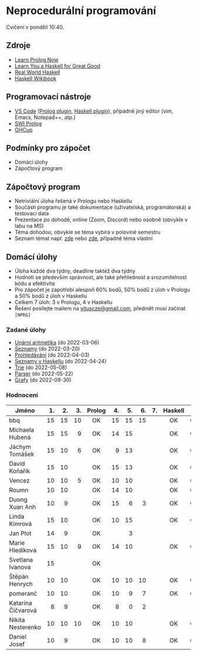 Neprocedurální programování
===========================

Cvičení v pondělí 10:40.

Zdroje
------

- [Learn Prolog Now](http://www.learnprolognow.org/)
- [Learn You a Haskell for Great Good](http://learnyouahaskell.com/)
- [Real World Haskell](http://book.realworldhaskell.org/)
- [Haskell Wikibook](https://en.wikibooks.org/wiki/Haskell)

Programovací nástroje
---------------------

- [VS Code](https://code.visualstudio.com/) ([Prolog plugin](https://marketplace.visualstudio.com/items?itemName=arthurwang.vsc-prolog), [Haskell plugin](https://marketplace.visualstudio.com/items?itemName=haskell.haskell)), případně jiný editor (vim, Emacs, Notepad++, atp.)
- [SWI Prolog](http://www.swi-prolog.org/)
- [GHCup](https://www.haskell.org/ghcup/)

Podmínky pro zápočet
--------------------

- Domácí úlohy
- Zápočtový program

Zápočtový program
-----------------

- Netriviální úloha řešená v Prologu nebo Haskellu
- Součástí programu je také dokumentace (uživatelská, programátorská) a testovací data
- Prezentace po dohodě, online (Zoom, Discord) nebo osobně (obvykle v labu na MS)
- Téma dohodou, obvykle se téma vybírá v polovině semestru
- Seznam témat např. [zde](http://kti.mff.cuni.cz/~hric/vyuka/pl_prikl_win.pdf) nebo [zde](http://ksvi.mff.cuni.cz/~dvorak/vyuka/14/NPRG005x01/programy.html), případně téma vlastní

Domácí úlohy
------------

- Úloha každé dva týdny, deadline taktéž dva týdny
- Hodnotí se především správnost, ale také přehlednost a srozumitelnost kódu a efektivita
- Pro zápočet je zapotřebí alespoň 60% bodů, 50% bodů z úloh v Prologu a 50% bodů z úloh v Haskellu
- Celkem 7 úloh: 3 v Prologu, 4 v Haskellu
- Řešení posílejte mailem na vituscze@gmail.com, předmět musí začínat `[NPRG]`

### Zadané úlohy

- [Unární aritmetika](https://github.com/vituscze/neproc/blob/master/Homework/hw1.pl) (do 2022-03-06)
- [Seznamy](https://github.com/vituscze/neproc/blob/master/Homework/hw2.pl) (do 2022-03-20)
- [Prohledávání](https://github.com/vituscze/neproc/blob/master/Homework/hw3.pl) (do 2022-04-03)
- [Seznamy v Haskellu](https://github.com/vituscze/neproc/blob/master/Homework/hw4.hs) (do 2022-04-24)
- [Trie](https://github.com/vituscze/neproc/blob/master/Homework/hw5.hs) (do 2022-05-08)
- [Parser](https://github.com/vituscze/neproc/blob/master/Homework/hw6.hs) (do 2022-05-22)
- [Grafy](https://github.com/vituscze/neproc/blob/master/Homework/hw7.hs) (do 2022-09-30)

### Hodnocení

| Jméno               | 1. | 2. | 3. | Prolog | 4. | 5. | 6. | 7. | Haskell |  Z | ZP |
| ------------------- | --:| --:| --:|:------:| --:| --:| --:| --:|:-------:|:--:|:--:|
| bbq                 | 15 | 15 | 10 |     OK | 15 | 15 | 15 |    |      OK | OK |    |
| Michaela Hubená     | 15 | 15 |  9 |     OK | 14 | 15 |    |    |      OK | OK |    |
| Jáchym Tomášek      | 15 | 10 |  6 |     OK |  9 | 13 |    |    |      OK | OK |    |
| David Koňařík       | 15 | 10 |    |     OK | 15 | 13 |    |    |      OK | OK |    |
| Vencez              | 10 | 10 |  5 |     OK | 10 | 10 |    |    |      OK | OK |    |
| Roumn               | 10 | 10 |    |     OK | 14 | 10 |    |    |      OK | OK |    |
| Duong Xuan Anh      | 10 |  9 |    |     OK | 15 |  6 |  3 |    |      OK | OK |    |
| Linda Kimrová       | 15 | 10 |    |     OK | 10 | 15 |    |    |      OK | OK |    |
| Jan Plot            | 14 |  9 |    |     OK |    |  3 |    |    |         |    |    |
| Marie Hledíková     | 15 | 10 |  9 |     OK | 14 | 10 |    |    |      OK | OK |    |
| Svetlana Ivanova    | 15 |    |    |     OK |    |    |    |    |         |    |    |
| Štěpán Henrych      | 10 | 10 |    |     OK | 10 | 10 | 10 |    |      OK | OK |    |
| pomeranč            | 10 | 10 |    |     OK | 10 |  9 |  7 |    |      OK | OK |    |
| Katarína Čičvarová  |  8 |  9 |    |     OK |  8 |  0 |  2 |    |         |    |    |
| Nikita Nesterenko   | 10 | 10 | 10 |     OK | 10 | 10 |    |    |      OK | OK |    |
| Daniel Josef        | 10 |  9 |    |     OK | 10 | 10 |  8 |    |      OK | OK |    |
